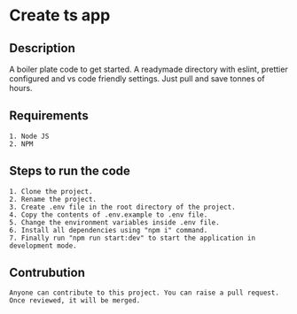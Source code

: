 # Create ts app
## Description
A boiler plate code to get started. A readymade directory with eslint, prettier configured and vs code friendly settings. Just pull and save tonnes of hours.

## Requirements
    1. Node JS
    2. NPM

## Steps to run the code
    1. Clone the project.
    2. Rename the project.
    3. Create .env file in the root directory of the project.
    4. Copy the contents of .env.example to .env file.
    5. Change the environment variables inside .env file.
    6. Install all dependencies using "npm i" command.
    7. Finally run "npm run start:dev" to start the application in development mode.
    
## Contrubution
    Anyone can contribute to this project. You can raise a pull request. Once reviewed, it will be merged. 
